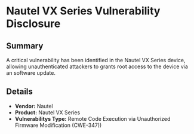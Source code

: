 # Nautel VX Series   Vulnerability Disclosure

## Summary

A critical vulnerability has been identified in the  Nautel VX Series  device, allowing unauthenticated attackers to grants root access to the device via an software update.

## Details

- **Vendor:** Nautel
- **Product:** Nautel VX Series
- **Vulnerabilitys Type:** Remote Code Execution via Unauthorized Firmware Modification  (CWE-347))
